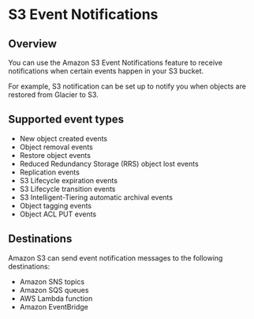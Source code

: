 # S3 Event Notifications

## Overview

You can use the Amazon S3 Event Notifications feature to receive notifications when certain events happen in your S3 bucket.

For example, S3 notification can be set up to notify you when objects are restored from Glacier to S3.


## Supported event types

- New object created events
- Object removal events
- Restore object events
- Reduced Redundancy Storage (RRS) object lost events
- Replication events
- S3 Lifecycle expiration events
- S3 Lifecycle transition events
- S3 Intelligent-Tiering automatic archival events
- Object tagging events
- Object ACL PUT events


## Destinations

Amazon S3 can send event notification messages to the following destinations:

- Amazon SNS topics
- Amazon SQS queues
- AWS Lambda function
- Amazon EventBridge